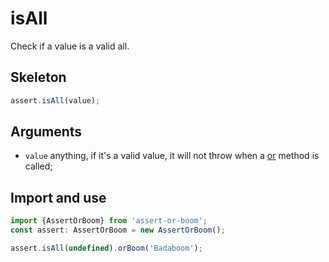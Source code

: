 # isAll

Check if a value is a valid all.

## Skeleton

```ts
assert.isAll(value);
```

## Arguments

- `value` anything, if it's a valid value, it will not throw when a [or](../or.md) method is called;

## Import and use

```ts
import {AssertOrBoom} from 'assert-or-boom';
const assert: AssertOrBoom = new AssertOrBoom();

assert.isAll(undefined).orBoom('Badaboom');
```
